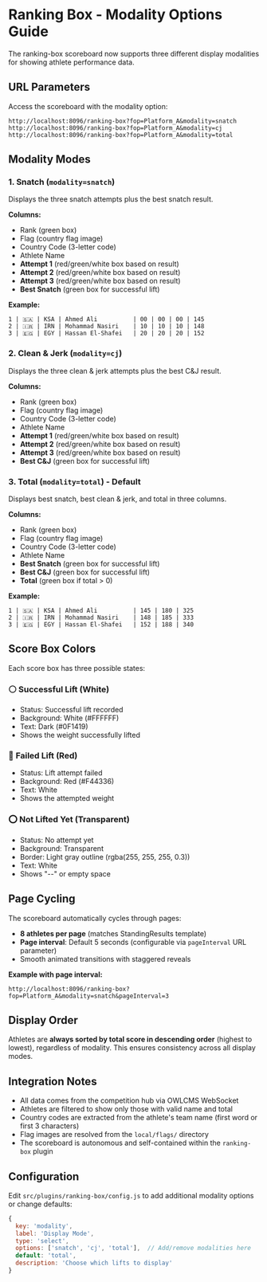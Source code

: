 # Ranking Box - Modality Options Guide

The ranking-box scoreboard now supports three different display modalities for showing athlete performance data.

## URL Parameters

Access the scoreboard with the modality option:

```
http://localhost:8096/ranking-box?fop=Platform_A&modality=snatch
http://localhost:8096/ranking-box?fop=Platform_A&modality=cj
http://localhost:8096/ranking-box?fop=Platform_A&modality=total
```

## Modality Modes

### 1. **Snatch** (`modality=snatch`)
Displays the three snatch attempts plus the best snatch result.

**Columns:**
- Rank (green box)
- Flag (country flag image)
- Country Code (3-letter code)
- Athlete Name
- **Attempt 1** (red/green/white box based on result)
- **Attempt 2** (red/green/white box based on result)
- **Attempt 3** (red/green/white box based on result)
- **Best Snatch** (green box for successful lift)

**Example:**
```
1 | 🇸🇦 | KSA | Ahmed Ali          | 00 | 00 | 00 | 145
2 | 🇮🇷 | IRN | Mohammad Nasiri    | 10 | 10 | 10 | 148
3 | 🇪🇬 | EGY | Hassan El-Shafei   | 20 | 20 | 20 | 152
```

### 2. **Clean & Jerk** (`modality=cj`)
Displays the three clean & jerk attempts plus the best C&J result.

**Columns:**
- Rank (green box)
- Flag (country flag image)
- Country Code (3-letter code)
- Athlete Name
- **Attempt 1** (red/green/white box based on result)
- **Attempt 2** (red/green/white box based on result)
- **Attempt 3** (red/green/white box based on result)
- **Best C&J** (green box for successful lift)

### 3. **Total** (`modality=total`) - Default
Displays best snatch, best clean & jerk, and total in three columns.

**Columns:**
- Rank (green box)
- Flag (country flag image)
- Country Code (3-letter code)
- Athlete Name
- **Best Snatch** (green box for successful lift)
- **Best C&J** (green box for successful lift)
- **Total** (green box if total > 0)

**Example:**
```
1 | 🇸🇦 | KSA | Ahmed Ali          | 145 | 180 | 325
2 | 🇮🇷 | IRN | Mohammad Nasiri    | 148 | 185 | 333
3 | 🇪🇬 | EGY | Hassan El-Shafei   | 152 | 188 | 340
```

## Score Box Colors

Each score box has three possible states:

### ⚪ **Successful Lift** (White)
- Status: Successful lift recorded
- Background: White (#FFFFFF)
- Text: Dark (#0F1419)
- Shows the weight successfully lifted

### 🔴 **Failed Lift** (Red)
- Status: Lift attempt failed
- Background: Red (#F44336)
- Text: White
- Shows the attempted weight

### ⭕ **Not Lifted Yet** (Transparent)
- Status: No attempt yet
- Background: Transparent
- Border: Light gray outline (rgba(255, 255, 255, 0.3))
- Text: White
- Shows "--" or empty space

## Page Cycling

The scoreboard automatically cycles through pages:
- **8 athletes per page** (matches StandingResults template)
- **Page interval**: Default 5 seconds (configurable via `pageInterval` URL parameter)
- Smooth animated transitions with staggered reveals

**Example with page interval:**
```
http://localhost:8096/ranking-box?fop=Platform_A&modality=snatch&pageInterval=3
```

## Display Order

Athletes are **always sorted by total score in descending order** (highest to lowest), regardless of modality. This ensures consistency across all display modes.

## Integration Notes

- All data comes from the competition hub via OWLCMS WebSocket
- Athletes are filtered to show only those with valid name and total
- Country codes are extracted from the athlete's team name (first word or first 3 characters)
- Flag images are resolved from the `local/flags/` directory
- The scoreboard is autonomous and self-contained within the `ranking-box` plugin

## Configuration

Edit `src/plugins/ranking-box/config.js` to add additional modality options or change defaults:

```javascript
{
  key: 'modality',
  label: 'Display Mode',
  type: 'select',
  options: ['snatch', 'cj', 'total'],  // Add/remove modalities here
  default: 'total',
  description: 'Choose which lifts to display'
}
```
